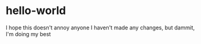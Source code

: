 # hello-world
I hope this doesn't annoy anyone
I haven't made any changes, but dammit, I'm doing my best
